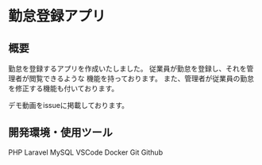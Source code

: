 # 勤怠登録アプリ

## 概要
勤怠を登録するアプリを作成いたしました。
従業員が勤怠を登録し、それを管理者が閲覧できるような
機能を持っております。
また、管理者が従業員の勤怠を修正する機能も付いております。

デモ動画をissueに掲載しております。

## 開発環境・使用ツール
PHP
Laravel
MySQL
VSCode
Docker
Git
Github